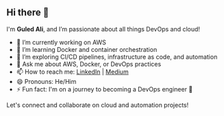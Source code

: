## Hi there 👋

I'm **Guled Ali**, and I’m passionate about all things DevOps and cloud!

- 🔭 I’m currently working on AWS 
- 🐳 I’m learning Docker and container orchestration
- 🌱 I’m exploring CI/CD pipelines, infrastructure as code, and automation
- 💬 Ask me about AWS, Docker, or DevOps practices
- 📫 How to reach me: [LinkedIn](https://www.linkedin.com/in/guled-ali-807303196) | [Medium](https://medium.com/me/stories/public)
- 😄 Pronouns: He/Him
- ⚡ Fun fact: I'm on a journey to becoming a DevOps engineer 🚀

Let's connect and collaborate on cloud and automation projects!

